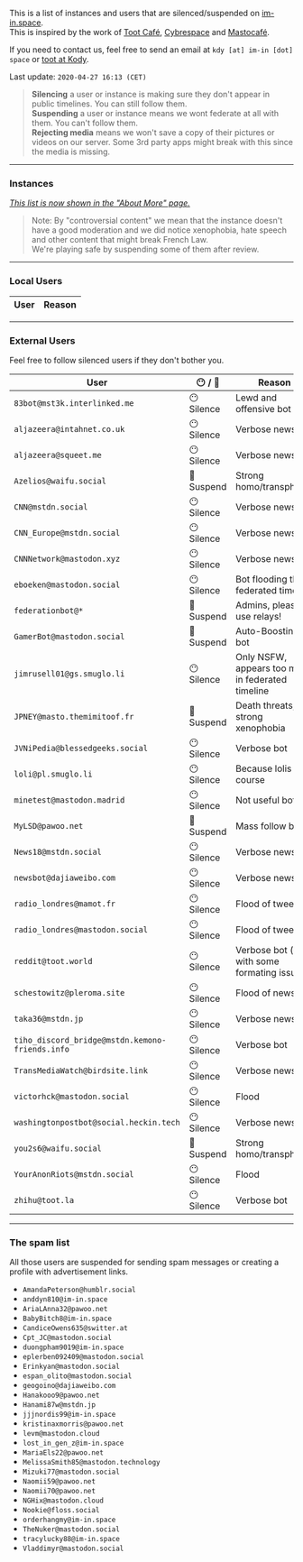 This is a list of instances and users that are silenced/suspended on [im-in.space](https://im-in.space/).  
This is inspired by the work of [Toot Café](https://github.com/tootcafe/blocked-on-mastodon), [Cybrespace](https://cybre.space/users/chr/updates/2616) and [Mastocafé](https://social.wxcafe.net/users/wxcafe/updates/2651).

If you need to contact us, feel free to send an email at `kdy [at] im-in [dot] space` or [toot at Kody](https://im-in.space/@kdy).

Last update: `2020-04-27 16:13 (CET)`

> **Silencing** a user or instance is making sure they don't appear in public timelines. You can still follow them.  
> **Suspending** a user or instance means we wont federate at all with them. You can't follow them.  
> **Rejecting media** means we won't save a copy of their pictures or videos on our server. Some 3rd party apps might break with this since the media is missing.

---

### Instances

_[This list is now shown in the "About More" page.](https://im-in.space/about/more#unavailable-content)_

> Note: By "controversial content" we mean that the instance doesn't have a good moderation and we did notice xenophobia, hate speech and other content that might break French Law.  
> We're playing safe by suspending some of them after review.

---

### Local Users

| User | Reason |
|------|--------|

---

### External Users

Feel free to follow silenced users if they don't bother you.

| User | 😶 / 🚫 | Reason |
|------|------------------------------|--------|
| `83bot@mst3k.interlinked.me` | 😶 Silence | Lewd and offensive bot |
| `aljazeera@intahnet.co.uk` | 😶 Silence | Verbose news bot |
| `aljazeera@squeet.me` | 😶 Silence | Verbose news bot |
| `Azelios@waifu.social` | 🚫 Suspend | Strong homo/transphobia |
| `CNN@mstdn.social` | 😶 Silence | Verbose news bot |
| `CNN_Europe@mstdn.social` | 😶 Silence | Verbose news bot |
| `CNNNetwork@mastodon.xyz` | 😶 Silence | Verbose news bot |
| `eboeken@mastodon.social` | 😶 Silence | Bot flooding the federated timeline |
| `federationbot@*` | 🚫 Suspend | Admins, please use relays! |
| `GamerBot@mastodon.social` | 🚫 Suspend | Auto-Boosting bot |
| `jimrusell01@gs.smuglo.li` | 😶 Silence | Only NSFW, appears too much in federated timeline |
| `JPNEY@masto.themimitoof.fr` | 🚫 Suspend | Death threats, strong xenophobia |
| `JVNiPedia@blessedgeeks.social` | 😶 Silence | Verbose bot |
| `loli@pl.smuglo.li` | 😶 Silence | Because lolis of course |
| `minetest@mastodon.madrid` | 😶 Silence | Not useful bot |
| `MyLSD@pawoo.net` | 🚫 Suspend | Mass follow bot |
| `News18@mstdn.social` | 😶 Silence | Verbose news bot |
| `newsbot@dajiaweibo.com ` | 😶 Silence | Verbose news bot |
| `radio_londres@mamot.fr` | 😶 Silence | Flood of tweets |
| `radio_londres@mastodon.social` | 😶 Silence | Flood of tweets |
| `reddit@toot.world` | 😶 Silence | Verbose bot (and with some formating issues) |
| `schestowitz@pleroma.site` | 😶 Silence | Flood of news |
| `taka36@mstdn.jp` | 😶 Silence | Verbose news bot |
| `tiho_discord_bridge@mstdn.kemono-friends.info` | 😶 Silence | Verbose bot |
| `TransMediaWatch@birdsite.link` | 😶 Silence | Verbose news bot |
| `victorhck@mastodon.social` | 😶 Silence | Flood |
| `washingtonpostbot@social.heckin.tech` | 😶 Silence | Verbose news bot |
| `you2s6@waifu.social` | 🚫 Suspend | Strong homo/transphobia |
| `YourAnonRiots@mstdn.social` | 😶 Silence | Flood |
| `zhihu@toot.la` | 😶 Silence | Verbose bot |

---

### The spam list

All those users are suspended for sending spam messages or creating a profile with advertisement links.

- `AmandaPeterson@humblr.social`
- `anddyn810@im-in.space`
- `AriaLAnna32@pawoo.net`
- `BabyBitch8@im-in.space`
- `CandiceOwens635@switter.at`
- `Cpt_JC@mastodon.social`
- `duongpham9019@im-in.space`
- `eplerben092409@mastodon.social`
- `Erinkyan@mastodon.social`
- `espan_olito@mastodon.social`
- `geogoino@dajiaweibo.com`
- `Hanakooo9@pawoo.net`
- `Hanami87w@mstdn.jp`
- `jjjnordis99@im-in.space`
- `kristinaxmorris@pawoo.net`
- `levm@mastodon.cloud`
- `lost_in_gen_z@im-in.space`
- `MariaEls22@pawoo.net`
- `MelissaSmith85@mastodon.technology`
- `Mizuki77@mastodon.social`
- `Naomii59@pawoo.net`
- `Naomii70@pawoo.net`
- `NGHix@mastodon.cloud`
- `Nookie@floss.social`
- `orderhangmy@im-in.space`
- `TheNuker@mastodon.social`
- `tracylucky88@im-in.space`
- `Vladdimyr@mastodon.social`
